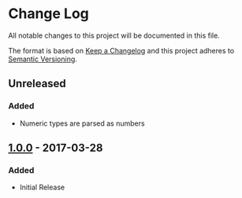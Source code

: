 # Change Log
All notable changes to this project will be documented in this file.

The format is based on [Keep a Changelog](http://keepachangelog.com/)
and this project adheres to [Semantic Versioning](http://semver.org/).

## Unreleased
### Added
* Numeric types are parsed as numbers

## [1.0.0] - 2017-03-28
### Added
* Initial Release

[1.0.0]: https://github.com/koopjs/koop-provider-google-sheets/tags/v1.0.0
